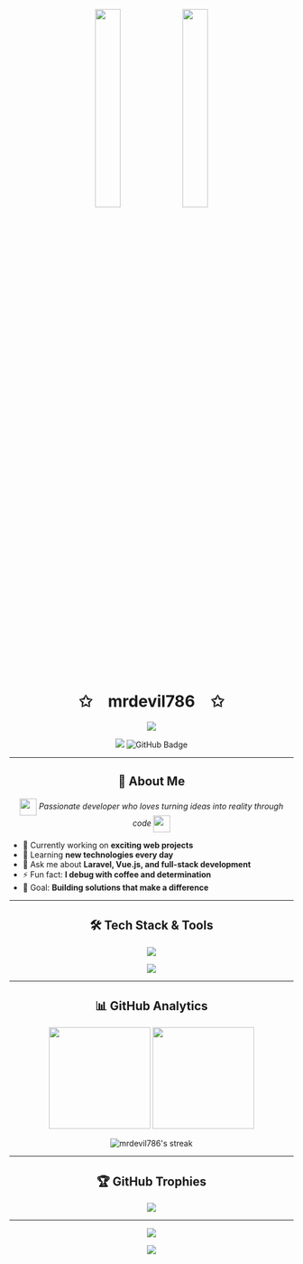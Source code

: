 <p align="center">
    <img src="https://user-images.githubusercontent.com/65187002/144930161-2f783401-8d27-4fdf-a2f7-cc0ba32f1f1f.gif" width="30%" style="max-width:100%; height:auto; display:inline-block;">
    <img src="https://user-images.githubusercontent.com/65187002/144930161-2f783401-8d27-4fdf-a2f7-cc0ba32f1f1f.gif" width="30%" style="max-width:100%; height:auto; display:inline-block;">
</p>

<h1 align="center">✩&emsp;mrdevil786&emsp;✩</h1>

<p align="center">
    <img src="https://readme-typing-svg.herokuapp.com/?lines=Yoooooooooooooooo;Welcome+to+my+profile!;Full+Stack+Developer;Laravel+%26+Vue.js+Enthusiast;Always+learning+new+things;Have+a+look+around!&font=Fira%20Code&color=%23D62F79&center=true&width=380&height=50&duration=4000&pause=1000" style="max-width:100%; height:auto;">
</p>

<p align="center">
    <img id="preview" src="https://komarev.com/ghpvc/?username=mrdevil786&color=brightgreen" style="max-width:100%; height:auto;">
    <img src="https://img.shields.io/github/followers/mrdevil786?label=Followers&style=social" alt="GitHub Badge">
</p>

---

<h2 align="center">🚀 About Me</h2>

<p align="center">
    <img src="https://media.giphy.com/media/WUlplcMpOCEmTGBtBW/giphy.gif" width="30" align="center">
    <em>Passionate developer who loves turning ideas into reality through code</em>
    <img src="https://media.giphy.com/media/WUlplcMpOCEmTGBtBW/giphy.gif" width="30" align="center">
</p>

- 🔭 Currently working on **exciting web projects**
- 🌱 Learning **new technologies every day**
- 💬 Ask me about **Laravel, Vue.js, and full-stack development**
- ⚡ Fun fact: **I debug with coffee and determination**
- 🎯 Goal: **Building solutions that make a difference**

---

<h2 align="center">🛠️ Tech Stack & Tools</h2>

<p align="center">
    <img src="https://skillicons.dev/icons?i=html,css,js,vue,laravel,php,react,nodejs,python,git,github,vscode,figma" />
</p>

<p align="center">
    <img src="https://readme-typing-svg.herokuapp.com/?lines=HTML+%7C+CSS+%7C+JavaScript;Laravel+%7C+Vue.js+%7C+PHP;React+%7C+Node.js+%7C+Python;Always+exploring+new+tech!&font=Fira%20Code&color=%2336BCF7&center=true&width=380&height=50&duration=4000&pause=1000">
</p>

---

<h2 align="center">📊 GitHub Analytics</h2>

<p align="center">
    <img height="180em" src="https://github-readme-stats.vercel.app/api?username=mrdevil786&show_icons=true&theme=radical&include_all_commits=true&count_private=true"/>
    <img height="180em" src="https://github-readme-stats.vercel.app/api/top-langs/?username=mrdevil786&layout=compact&theme=radical"/>
</p>

<p align="center">
    <img src="https://github-readme-streak-stats.herokuapp.com/?user=mrdevil786&theme=radical" alt="mrdevil786's streak"/>
</p>

---

<h2 align="center">🏆 GitHub Trophies</h2>

<p align="center">
    <img src="https://github-profile-trophy.vercel.app/?username=mrdevil786&theme=radical&row=1&column=6&no-frame=true&no-bg=true"/>
</p>

---

<p align="center">
    <img src="https://capsule-render.vercel.app/api?type=waving&color=gradient&height=100&section=footer"/>
</p>

<p align="center">
    <img src="https://readme-typing-svg.herokuapp.com/?lines=Thanks+for+visiting!;Let's+connect+and+build+together!;Happy+Coding!&font=Fira%20Code&color=%23D62F79&center=true&width=380&height=50&duration=4000&pause=1000">
</p>